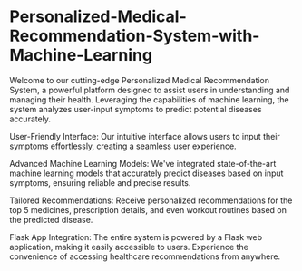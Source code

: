 <h1> Personalized-Medical-Recommendation-System-with-Machine-Learning </h1>

Welcome to our cutting-edge Personalized Medical Recommendation System, a powerful platform designed to assist users in understanding and managing their health. Leveraging the capabilities of machine learning, the system analyzes user-input symptoms to predict potential diseases accurately.

User-Friendly Interface: Our intuitive interface allows users to input their symptoms effortlessly, creating a seamless user experience.

Advanced Machine Learning Models: We've integrated state-of-the-art machine learning models that accurately predict diseases based on input symptoms, ensuring reliable and precise results.

Tailored Recommendations: Receive personalized recommendations for the top 5 medicines, prescription details, and even workout routines based on the predicted disease.

Flask App Integration: The entire system is powered by a Flask web application, making it easily accessible to users. Experience the convenience of accessing healthcare recommendations from anywhere.


